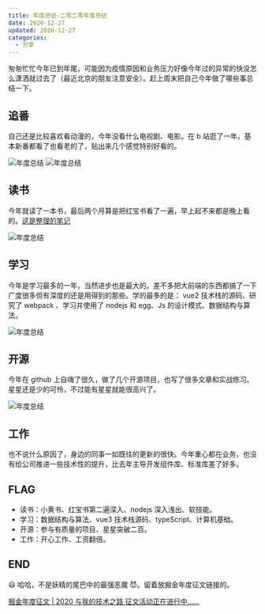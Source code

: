 ```yaml
---
title: 年度总结-二零二零年度总结
date: 2020-12-27
updated: 2020-12-27
categories:
  - 分享
---
```


匆匆忙忙今年已到年尾，可能因为疫情原因和业务压力好像今年过的异常的快没怎么潇洒就过去了（最近北京的朋友注意安全）。赶上周末把自己今年做了哪些事总结一下。

## 追番

自己还是比较喜欢看动漫的，今年没看什么电视剧、电影。在 b 站逛了一年，基本新番都看了也看老的了，贴出来几个感觉特别好看的。

![年度总结](./image/annual-summary-2020/a1.jpg)
![年度总结](./image/annual-summary-2020/a2.jpg)

## 读书

今年就读了一本书，最后两个月算是把红宝书看了一遍，早上起不来都是晚上看的。[这是整理的笔记](https://juejin.cn/post/6909455840361742343)

![年度总结](./image/annual-summary-2020/b2.jpg)

## 学习

今年是学习最多的一年，当然进步也是最大的。差不多把大前端的东西都搞了一下广度很多但有深度的还是用得到的那些。学的最多的是： vue2 技术栈的源码、研究了 webpack 、学习并使用了 nodejs 和 egg、Js 的设计模式、数据结构与算法。

![年度总结](./image/annual-summary-2020/b1.jpg)

## 开源

今年在 github 上自嗨了很久，做了几个开源项目，也写了很多文章和实战练习。星星还是少的可怜，不过能有星星就能很高兴了。

![年度总结](./image/annual-summary-2020/d1.png)

## 工作

也不说什么原因了，身边的同事一如既往的更新的很快。今年重心都在业务，也没有给公司推进一些技术性的提升，比去年主导开发组件库、标准库差了好多。

## FLAG

- 读书：小黄书、红宝书第二遍深入、nodejs 深入浅出、软技能。
- 学习：数据结构与算法、vue3 技术栈源码、typeScript、计算机基础。
- 开源：参与有质量的项目、星星突破二百。
- 工作：开心工作、工资翻倍。

## END

😃 哈哈，不是妖精的尾巴中的最强恶魔 😈。留着放掘金年度征文链接的。

[掘金年度征文 | 2020 与我的技术之路 征文活动正在进行中......](https://juejin.cn/post/6901125532729999374)
